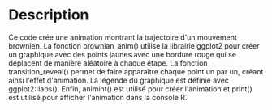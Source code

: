 # Description
Ce code crée une animation montrant la trajectoire d'un mouvement brownien. La fonction brownian_anim() utilise la librairie ggplot2 pour créer un graphique avec des points jaunes avec une bordure rouge qui se déplacent de manière aléatoire à chaque étape. La fonction transition_reveal() permet de faire apparaître chaque point un par un, créant ainsi l'effet d'animation. La légende du graphique est définie avec ggplot2::labs(). Enfin, animint() est utilisé pour créer l'animation et print() est utilisé pour afficher l'animation dans la console R.